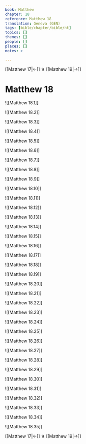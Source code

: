 ```yaml
---
book: Matthew
chapter: 18
reference: Matthew 18
translation: Geneva (GEN)
tags: [bible/chapter/bible/nt]
topics: []
themes: []
people: []
places: []
notes: >
  
---
```


[[Matthew 17|<-]] ✞ [[Matthew 19|->]]

# Matthew 18

![[Matthew 18.1]]

![[Matthew 18.2]]

![[Matthew 18.3]]

![[Matthew 18.4]]

![[Matthew 18.5]]

![[Matthew 18.6]]

![[Matthew 18.7]]

![[Matthew 18.8]]

![[Matthew 18.9]]

![[Matthew 18.10]]

![[Matthew 18.11]]

![[Matthew 18.12]]

![[Matthew 18.13]]

![[Matthew 18.14]]

![[Matthew 18.15]]

![[Matthew 18.16]]

![[Matthew 18.17]]

![[Matthew 18.18]]

![[Matthew 18.19]]

![[Matthew 18.20]]

![[Matthew 18.21]]

![[Matthew 18.22]]

![[Matthew 18.23]]

![[Matthew 18.24]]

![[Matthew 18.25]]

![[Matthew 18.26]]

![[Matthew 18.27]]

![[Matthew 18.28]]

![[Matthew 18.29]]

![[Matthew 18.30]]

![[Matthew 18.31]]

![[Matthew 18.32]]

![[Matthew 18.33]]

![[Matthew 18.34]]

![[Matthew 18.35]]

[[Matthew 17|<-]] ✞ [[Matthew 19|->]]
